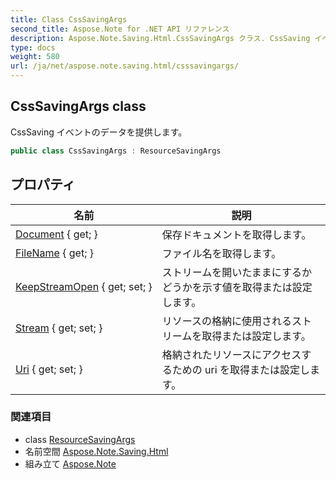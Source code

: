 ```yaml
---
title: Class CssSavingArgs
second_title: Aspose.Note for .NET API リファレンス
description: Aspose.Note.Saving.Html.CssSavingArgs クラス. CssSaving イベントのデータを提供します
type: docs
weight: 580
url: /ja/net/aspose.note.saving.html/csssavingargs/
---
```

## CssSavingArgs class

CssSaving イベントのデータを提供します。

```csharp
public class CssSavingArgs : ResourceSavingArgs
```

## プロパティ

| 名前 | 説明 |
| --- | --- |
| [Document](../../aspose.note.saving.html/resourcesavingargs/document/) { get; } | 保存ドキュメントを取得します。 |
| [FileName](../../aspose.note.saving.html/resourcesavingargs/filename/) { get; } | ファイル名を取得します。 |
| [KeepStreamOpen](../../aspose.note.saving.html/resourcesavingargs/keepstreamopen/) { get; set; } | ストリームを開いたままにするかどうかを示す値を取得または設定します。 |
| [Stream](../../aspose.note.saving.html/resourcesavingargs/stream/) { get; set; } | リソースの格納に使用されるストリームを取得または設定します。 |
| [Uri](../../aspose.note.saving.html/resourcesavingargs/uri/) { get; set; } | 格納されたリソースにアクセスするための uri を取得または設定します。 |

### 関連項目

* class [ResourceSavingArgs](../resourcesavingargs/)
* 名前空間 [Aspose.Note.Saving.Html](../../aspose.note.saving.html/)
* 組み立て [Aspose.Note](../../)


